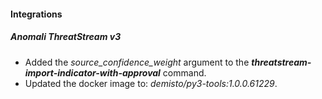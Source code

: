 
#### Integrations
##### Anomali ThreatStream v3
- Added the *source_confidence_weight* argument to the ***threatstream-import-indicator-with-approval*** command.
- Updated the docker image to: *demisto/py3-tools:1.0.0.61229*.